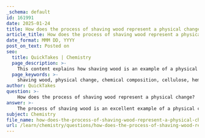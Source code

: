 ```yaml
---
_schema: default
id: 161991
date: 2025-01-24
title: How does the process of shaving wood represent a physical change?
article_title: How does the process of shaving wood represent a physical change?
date_format: MMM DD, YYYY
post_on_text: Posted on
seo:
  title: QuickTakes | Chemistry
  page_description: >-
    This content explains how shaving wood is an example of a physical change, highlighting the retention of its chemical composition and contrasting it with chemical changes.
  page_keywords: >-
    shaving wood, physical change, chemical composition, cellulose, hemicellulose, lignin, alteration, form, shape, appearance, chemical identity, chemical change, burning wood, new substances, original wood
author: QuickTakes
question: >-
    How does the process of shaving wood represent a physical change?
answer: >-
    The process of shaving wood is an excellent example of a physical change. In this process, when you use a knife to shave off pieces of wood from a stick or log, the wood retains its chemical composition throughout the action. The wood is still wood, and its chemical formula remains unchanged, which is typically represented as a complex mixture of cellulose, hemicellulose, and lignin.\n\nPhysical changes are characterized by alterations in the form, shape, or appearance of a substance without any change in its chemical identity. In the case of shaving wood, the wood is simply being transformed into smaller pieces, but no new substances are formed. This is in contrast to chemical changes, where the original substances undergo a transformation that results in new chemical products.\n\nFor example, if you were to burn the wood, that would be a chemical change because it would produce new substances such as carbon dioxide and ash, fundamentally altering the chemical composition of the original wood.\n\nIn summary, shaving wood is a physical change because it involves a change in size and shape while maintaining the original chemical identity of the wood.
subject: Chemistry
file_name: how-does-the-process-of-shaving-wood-represent-a-physical-change.md
url: /learn/chemistry/questions/how-does-the-process-of-shaving-wood-represent-a-physical-change
---
```


&nbsp;